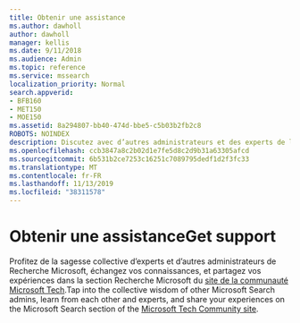 ```yaml
---
title: Obtenir une assistance
ms.author: dawholl
author: dawholl
manager: kellis
ms.date: 9/11/2018
ms.audience: Admin
ms.topic: reference
ms.service: mssearch
localization_priority: Normal
search.appverid:
- BFB160
- MET150
- MOE150
ms.assetid: 8a294807-bb40-474d-bbe5-c5b03b2fb2c8
ROBOTS: NOINDEX
description: Discutez avec d’autres administrateurs et des experts de la fonctionnalité Recherche Microsoft dans la communauté Microsoft Tech
ms.openlocfilehash: ccb3847a8c2b02d1e7fe5d8c2d9b31a63305afcd
ms.sourcegitcommit: 6b531b2ce7253c16251c7089795dedf1d2f3fc33
ms.translationtype: MT
ms.contentlocale: fr-FR
ms.lasthandoff: 11/13/2019
ms.locfileid: "38311578"
---
```

# <a name="get-support"></a><span data-ttu-id="66698-103">Obtenir une assistance</span><span class="sxs-lookup"><span data-stu-id="66698-103">Get support</span></span>

<span data-ttu-id="66698-104">Profitez de la sagesse collective d’experts et d’autres administrateurs de Recherche Microsoft, échangez vos connaissances, et partagez vos expériences dans la section Recherche Microsoft du [site de la communauté Microsoft Tech](https://techcommunity.microsoft.com/t5/Microsoft-Search/ct-p/MicrosoftSearch).</span><span class="sxs-lookup"><span data-stu-id="66698-104">Tap into the collective wisdom of other Microsoft Search admins, learn from each other and experts, and share your experiences on the Microsoft Search section of the [Microsoft Tech Community site](https://techcommunity.microsoft.com/t5/Microsoft-Search/ct-p/MicrosoftSearch).</span></span>

  


